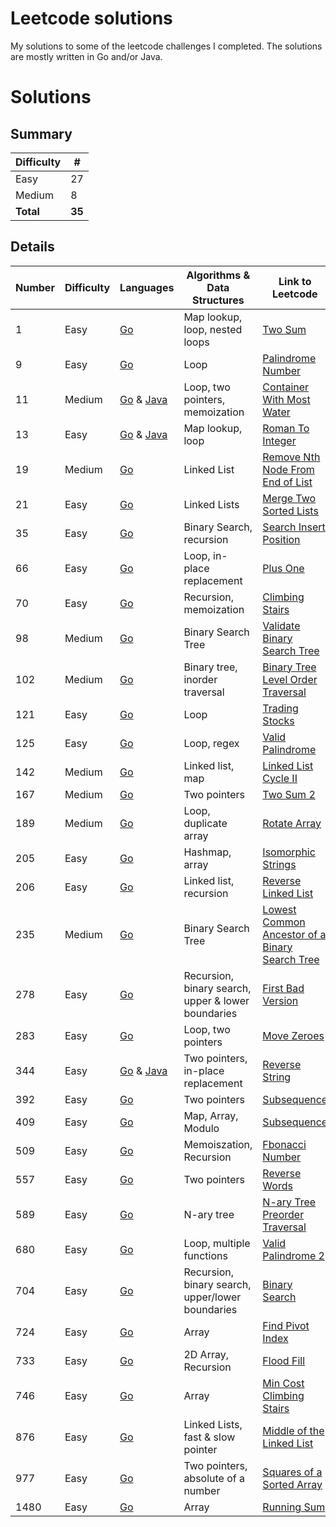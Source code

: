 # Leetcode solutions
My solutions to some of the leetcode challenges I completed. The solutions are mostly written in Go and/or Java.

# Solutions

## Summary

| Difficulty | # |
| -------    | - |
|Easy        | 27 |
|Medium      | 8 |
|**Total**       | **35** |

## Details

| Number  | Difficulty | Languages | Algorithms & Data Structures | Link to Leetcode |
| ------- | ---------- | --------- | ---------- | ---------- |
| 1  | Easy  | [Go](easy/1_two_sum/go) | Map lookup, loop, nested loops | [Two Sum](https://leetcode.com/problems/two-sum)
| 9  | Easy  | [Go](easy/9_palindrome_number/go) | Loop | [Palindrome Number](https://leetcode.com/problems/palindrome-number)
| 11  | Medium  | [Go](medium/11_container_with_most_water/go) & [Java](medium/11_container_with_most_water/java)  | Loop, two pointers, memoization | [Container With Most Water](https://leetcode.com/problems/container-with-most-water)
| 13  | Easy  | [Go](easy/13_roman_to_int/go) & [Java](easy/13_roman_to_int/java) | Map lookup, loop | [Roman To Integer](https://leetcode.com/problems/roman-to-integer)
| 19  | Medium  | [Go](medium/19_remove_from_end_of_list/go) | Linked List | [Remove Nth Node From End of List](https://leetcode.com/problems/remove-nth-node-from-end-of-list)
| 21  | Easy  | [Go](easy/21_merge_two_sorted_lists/go) | Linked Lists | [Merge Two Sorted Lists](https://leetcode.com/problems/merge-two-sorted-lists)
| 35  | Easy  | [Go](easy/35_search_insert_position/go) | Binary Search, recursion | [Search Insert Position](https://leetcode.com/problems/search-insert-position)
| 66  | Easy  | [Go](easy/66_plus_one/go) | Loop, in-place replacement | [Plus One](https://leetcode.com/problems/plus-one)
| 70  | Easy  | [Go](easy/70_climbing_stairs/go) | Recursion, memoization | [Climbing Stairs](https://leetcode.com/problems/climbing-stairs)
| 98  | Medium  | [Go](medium/98_binary_tree_validate/go) | Binary Search Tree | [Validate Binary Search Tree](https://leetcode.com/problems/validate-binary-search-tree)
| 102  | Medium  | [Go](medium/102_binary_tree_order_traversal/go) | Binary tree, inorder traversal | [Binary Tree Level Order Traversal](https://leetcode.com/problems/binary-tree-level-order-traversal)
| 121  | Easy  | [Go](easy/121_best_time_to_trade_stocks/go) | Loop | [Trading Stocks](https://leetcode.com/problems/best-time-to-buy-and-sell-stock)
| 125  | Easy  | [Go](easy/125_valid_palindrome/go) | Loop, regex | [Valid Palindrome](https://leetcode.com/problems/valid-palindrome)
| 142  | Medium  | [Go](medium/142_linked_list_cycle/go) | Linked list, map | [Linked List Cycle II](https://leetcode.com/problems/linked-list-cycle-ii)
| 167  | Medium  | [Go](medium/167_two_sum_2/go) | Two pointers | [Two Sum 2](https://leetcode.com/problems/two-sum-ii-input-array-is-sorted)
| 189  | Medium  | [Go](medium/189_rotate_array/go) | Loop, duplicate array | [Rotate Array](https://leetcode.com/problems/rotate-array)
| 205  | Easy  | [Go](easy/205_isomorphic_strings/go) | Hashmap, array | [Isomorphic Strings](https://leetcode.com/problems/isomorphic-strings)
| 206  | Easy  | [Go](easy/206_reverse_linked_list/go) | Linked list, recursion | [Reverse Linked List](https://leetcode.com/problems/reverse-linked-list)
| 235  | Medium  | [Go](medium/235_lowest_common_ancestor/go) | Binary Search Tree | [Lowest Common Ancestor of a Binary Search Tree](https://leetcode.com/problems/lowest-common-ancestor-of-a-binary-search-tree)
| 278  | Easy  | [Go](easy/278_first_bad_version/go) | Recursion, binary search, upper & lower boundaries | [First Bad Version](https://leetcode.com/problems/first-bad-version)
| 283  | Easy  | [Go](easy/283_move_zeroes/go) | Loop, two pointers | [Move Zeroes](https://leetcode.com/problems/move-zeroes)
| 344  | Easy  | [Go](easy/344_reverse_string/go) & [Java](easy/344_reverse_string/java) | Two pointers, in-place replacement | [Reverse String](https://leetcode.com/problems/reverse-string)
| 392  | Easy  | [Go](easy/392_subsequence/go) | Two pointers | [Subsequence](https://leetcode.com/problems/is-subsequence)
| 409  | Easy  | [Go](easy/409_longest_palindrome/go) | Map, Array, Modulo | [Subsequence](https://leetcode.com/problems/longest-palindrome)
| 509  | Easy  | [Go](easy/509_fibonacci_number/go) | Memoiszation, Recursion | [Fbonacci Number](https://leetcode.com/problems/fibonacci-number)
| 557  | Easy  | [Go](easy/557_reverse_words/go) | Two pointers | [Reverse Words](https://leetcode.com/problems/reverse-words-in-a-string-iii)
| 589  | Easy  | [Go](easy/589_tree_preorder/go) | N-ary tree | [N-ary Tree Preorder Traversal](https://leetcode.com/problems/n-ary-tree-preorder-traversal)
| 680  | Easy  | [Go](easy/680_valid_palindrome_2/go) | Loop, multiple functions | [Valid Palindrome 2](https://leetcode.com/problems/valid-palindrome-ii)
| 704  | Easy  | [Go](easy/704_binary_search/go) | Recursion, binary search, upper/lower boundaries | [Binary Search](https://leetcode.com/problems/binary-search)
| 724  | Easy  | [Go](easy/724_find_pivot_index/go) | Array | [Find Pivot Index](https://leetcode.com/problems/find-pivot-index)
| 733  | Easy  | [Go](easy/733_flood_fill/go) | 2D Array, Recursion | [Flood Fill](https://leetcode.com/problems/flood-fill)
| 746  | Easy  | [Go](easy/746_min_cost_climbing_stairs/go) | Array | [Min Cost Climbing Stairs](https://leetcode.com/problems/min-cost-climbing-stairs)
| 876  | Easy  | [Go](easy/876_middle_of_linked_list/go) | Linked Lists, fast & slow pointer | [Middle of the Linked List](https://leetcode.com/problems/middle-of-the-linked-list)
| 977  | Easy  | [Go](easy/977_squares_of_a_sorted_array/go) | Two pointers, absolute of a number | [Squares of a Sorted Array](https://leetcode.com/problems/squares-of-a-sorted-array)
| 1480  | Easy  | [Go](easy/1480_running_sum/go) | Array | [Running Sum](https://leetcode.com/problems/running-sum-of-1d-array)
